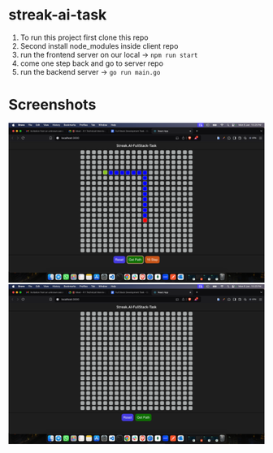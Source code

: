 # streak-ai-task

1. To run this project first clone this repo
2. Second install node_modules inside client repo
3. run the frontend server on our local -> `npm run start`
4. come one step back and go to server repo
5. run the backend server -> `go run main.go`

# Screenshots
![](https://github.com/amansingh456/streak-ai-task/blob/main/Screenshot1)
![](https://github.com/amansingh456/streak-ai-task/blob/main/Screenshot2)
